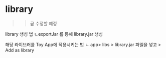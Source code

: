 # library

>> 곧 수정할 예정

library 생성 법 
ㄴexportJar 를 통해 library.jar 생성

해당 라이브러를 Toy App에 적용시키는 법
ㄴ app> libs > library.jar 파일을 넣고 > Add as library
